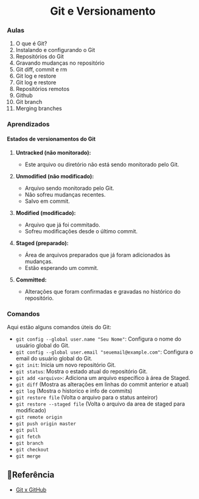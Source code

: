 <h1 align="center">Git e Versionamento</h1>

### Aulas

1. O que é Git?
2. Instalando e configurando o Git
3. Repositórios do Git
4. Gravando mudanças no repositório
5. Git diff, commit e rm
6. Git log e restore
7. Git log e restore
8. Repositórios remotos
9. Github
10. Git branch
11. Merging branches

### Aprendizados

#### Estados de versionamentos do Git

1. **Untracked (não monitorado):**

   - Este arquivo ou diretório não está sendo monitorado pelo Git.

2. **Unmodified (não modificado):**

   - Arquivo sendo monitorado pelo Git.
   - Não sofreu mudanças recentes.
   - Salvo em commit.

3. **Modified (modificado):**

   - Arquivo que já foi commitado.
   - Sofreu modificações desde o último commit.

4. **Staged (preparado):**

   - Área de arquivos preparados que já foram adicionados às mudanças.
   - Estão esperando um commit.

5. **Committed:**
   - Alterações que foram confirmadas e gravadas no histórico do repositório.

### Comandos

Aqui estão alguns comandos úteis do Git:

- `git config --global user.name "Seu Nome"`: Configura o nome do usuário global do Git.
- `git config --global user.email "seuemail@example.com"`: Configura o email do usuário global do Git.
- `git init`: Inicia um novo repositório Git.
- `git status`: Mostra o estado atual do repositório Git.
- `git add <arquivo>`: Adiciona um arquivo específico à área de Staged.
- `git diff` (Mostra as alterações em linhas do commit anterior e atual)
- `git log` (Mostra o historico e info de commits)
- `git restore file` (Volta o arquivo para o status anteiror)
- `git restore --staged file` (Volta o arquivo da area de staged para modificado)
- `git remote origin`
- `git push origin master`
- `git pull`
- `git fetch`
- `git branch`
- `git checkout`
- `git merge`


## 📑Referência

 - [Git x GitHub](https://matheusduzzi.medium.com/git-x-github-3c6c37acee8b)
